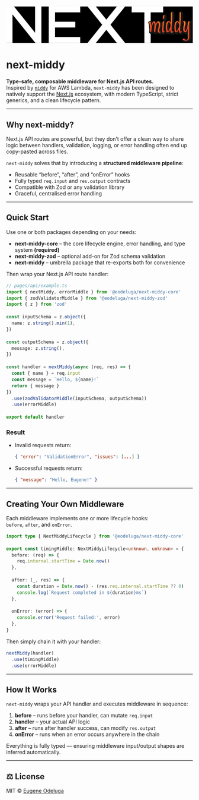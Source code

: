 <p align="center">
  <img src="./assets/next-middy.png" alt="next-middy banner" width="1000" />
</p>

# next-middy

**Type-safe, composable middleware for Next.js API routes.**  
Inspired by [`middy`](https://middy.js.org/) for AWS Lambda, `next-middy` has been designed to natively support the [Next.js](https://nextjs.org/) ecosystem, with modern TypeScript, strict generics, and a clean lifecycle pattern.

---

## Why next-middy?

Next.js API routes are powerful, but they don’t offer a clean way to share logic between handlers, validation, logging, or error handling often end up copy-pasted across files.

`next-middy` solves that by introducing a **structured middleware pipeline**:

- Reusable “before”, “after”, and “onError” hooks  
- Fully typed `req.input` and `res.output` contracts  
- Compatible with Zod or any validation library  
- Graceful, centralised error handling  

---

## Quick Start

Use one or both packages depending on your needs:

- **next-middy-core** – the core lifecycle engine, error handling, and type system **(required)**
- **next-middy-zod** – optional add-on for Zod schema validation  
- **next-middy** – umbrella package that re-exports both for convenience  

Then wrap your Next.js API route handler:

```ts
// pages/api/example.ts
import { nextMiddy, errorMiddle } from '@eodeluga/next-middy-core'
import { zodValidatorMiddle } from '@eodeluga/next-middy-zod'
import { z } from 'zod'

const inputSchema = z.object({
  name: z.string().min(1),
})

const outputSchema = z.object({
  message: z.string(),
})

const handler = nextMiddy(async (req, res) => {
  const { name } = req.input
  const message = `Hello, ${name}!`
  return { message }
})
  .use(zodValidatorMiddle(inputSchema, outputSchema))
  .use(errorMiddle)

export default handler
```

### Result
- Invalid requests return:
  ```json
  { "error": "ValidationError", "issues": [...] }
  ```
- Successful requests return:
  ```json
  { "message": "Hello, Eugene!" }
  ```

---

## Creating Your Own Middleware

Each middleware implements one or more lifecycle hooks:  
`before`, `after`, and `onError`.

```ts
import type { NextMiddyLifecycle } from '@eodeluga/next-middy-core'

export const timingMiddle: NextMiddyLifecycle<unknown, unknown> = {
  before: (req) => {
    req.internal.startTime = Date.now()
  },

  after: (_, res) => {
    const duration = Date.now() - (res.req.internal.startTime ?? 0)
    console.log(`Request completed in ${duration}ms`)
  },

  onError: (error) => {
    console.error('Request failed:', error)
  },
}
```

Then simply chain it with your handler:

```ts
nextMiddy(handler)
  .use(timingMiddle)
  .use(errorMiddle)
```

---

## How It Works

`next-middy` wraps your API handler and executes middleware in sequence:

1. **before** – runs before your handler, can mutate `req.input`  
2. **handler** – your actual API logic  
3. **after** – runs after handler success, can modify `res.output`  
4. **onError** – runs when an error occurs anywhere in the chain  

Everything is fully typed — ensuring middleware input/output shapes are inferred automatically.

---

## ⚖️ License

MIT © [Eugene Odeluga](https://github.com/eodeluga)

